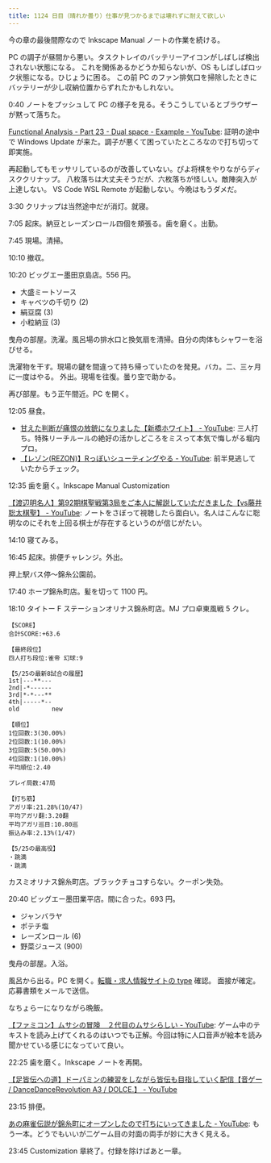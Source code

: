 ```yaml
---
title: 1124 日目（晴れか曇り）仕事が見つかるまでは壊れずに耐えて欲しい
---
```


今の章の最後間際なので Inkscape Manual ノートの作業を続ける。

PC の調子が昼間から悪い。タスクトレイのバッテリーアイコンがしばしば検出されない状態になる。
これを関係あるかどうか知らないが、OS もしばしばロック状態になる。ひじょうに困る。
この前 PC のファン排気口を掃除したときにバッテリーが少し収納位置からずれたかもしれない。

0:40 ノートをプッシュして PC の様子を見る。そうこうしているとブラウザーが黙って落ちた。

[Functional Analysis - Part 23 - Dual space - Example - YouTube](https://www.youtube.com/watch?v=0PSmFT-z7IY&list=PLBh2i93oe2qsGKDOsuVVw-OCAfprrnGfr&index=23):
証明の途中で Windows Update が来た。調子が悪くて困っていたところなので打ち切って即実施。

再起動してもモッサリしているのが改善していない。ぴよ将棋をやりながらディスククリナップ。
八枚落ちは大丈夫そうだが、六枚落ちが怪しい。敵陣突入が上達しない。
VS Code WSL Remote が起動しない。今晩はもうダメだ。

3:30 クリナップは当然途中だが消灯。就寝。

7:05 起床。納豆とレーズンロール四個を頬張る。歯を磨く。出勤。

7:45 現場。清掃。

10:10 撤収。

10:20 ビッグエー墨田京島店。556 円。

* 大盛ミートソース
* キャベツの千切り (2)
* 絹豆腐 (3)
* 小粒納豆 (3)

曳舟の部屋。洗濯。風呂場の排水口と換気扇を清掃。自分の肉体もシャワーを浴びせる。

洗濯物を干す。現場の鍵を間違って持ち帰っていたのを発見。バカ。二、三ヶ月に一度はやる。
外出。現場を往復。曇り空で助かる。

再び部屋。もう正午間近。PC を開く。

12:05 昼食。

* [甘えた判断が痛恨の放銃になりました【新橋ホワイト】 - YouTube](https://www.youtube.com/watch?v=LCl2iZQtJuE):
  三人打ち。特殊リーチルールの絶好の活かしどころをミスって本気で悔しがる堀内プロ。
* [【レゾン(REZON)】Rっぽいシューティングやる - YouTube](https://www.youtube.com/watch?v=p0LFT0-uM4w):
  前半見逃していたからチェック。

12:35 歯を磨く。Inkscape Manual Customization

[【渡辺明名人】第92期棋聖戦第3局をご本人に解説していただきました【vs藤井聡太棋聖】 - YouTube](https://www.youtube.com/watch?v=33ztN1hQR2E):
ノートをさぼって視聴したら面白い。名人はこんなに聡明なのにそれを上回る棋士が存在するというのが信じがたい。

14:10 寝てみる。

16:45 起床。排便チャレンジ。外出。

押上駅バス停～錦糸公園前。

17:40 ホープ錦糸町店。髪を切って 1100 円。

18:10 タイトー F ステーションオリナス錦糸町店。MJ プロ卓東風戦 5 クレ。

```text
【SCORE】
合計SCORE:+63.6

【最終段位】
四人打ち段位:雀帝 幻球:9

【5/25の最新8試合の履歴】
1st|---**---
2nd|-*------
3rd|*-*---**
4th|-----*--
old         new

【順位】
1位回数:3(30.00%)
2位回数:1(10.00%)
3位回数:5(50.00%)
4位回数:1(10.00%)
平均順位:2.40

プレイ局数:47局

【打ち筋】
アガリ率:21.28%(10/47)
平均アガリ翻:3.20翻
平均アガリ巡目:10.80巡
振込み率:2.13%(1/47)

【5/25の最高役】
・跳満
・跳満
```

カスミオリナス錦糸町店。ブラックチョコすらない。クーポン失効。

20:40 ビッグエー墨田業平店。間に合った。693 円。

* ジャンバラヤ
* ポテチ塩
* レーズンロール (6)
* 野菜ジュース (900)

曳舟の部屋。入浴。

風呂から出る。PC を開く。[転職・求人情報サイトの type](https://type.jp/) 確認。
面接が確定。応募書類をメールで送信。

なちょらーになりながら晩飯。

[【ファミコン】ムサシの冒険　２代目のムサシらしい - YouTube](https://www.youtube.com/watch?v=iNGaG_C0M60):
ゲーム中のテキストを読み上げてくれるのはいつでも正解。今回は特に人口音声が絵本を読み聞かせている感じになっていて良い。

22:25 歯を磨く。Inkscape ノートを再開。

[【足皆伝への道】ドーパミンの練習をしながら皆伝も目指していく配信【音ゲー / DanceDanceRevolution A3 / DOLCE.】 - YouTube](https://www.youtube.com/watch?v=kjKpGHkmK3Y)

23:15 排便。

[あの麻雀伝説が錦糸町にオープンしたので打ちにいってきました - YouTube](https://www.youtube.com/watch?v=naX75nnws-Y):
もう一本。どうでもいいが二ゲーム目の対面の両手が妙に大きく見える。

23:45 Customization 章終了。付録を除けばあと一章。
